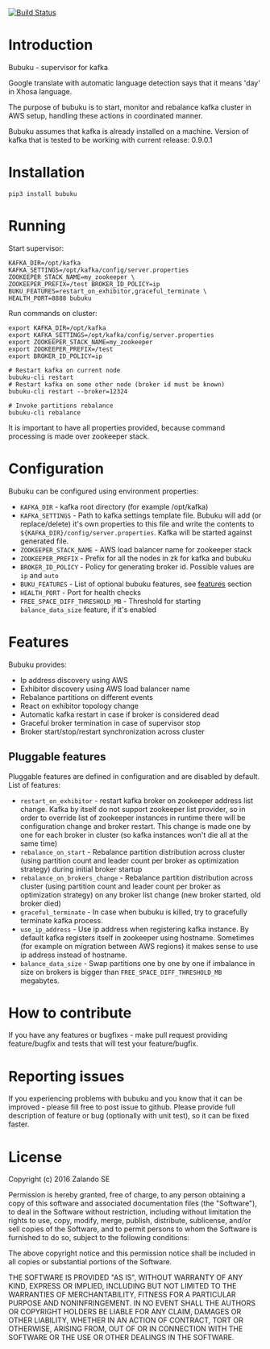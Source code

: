 [![Build Status](https://travis-ci.org/zalando-incubator/bubuku.svg)](https://travis-ci.org/zalando-incubator/bubuku)
# Introduction

Bubuku - supervisor for kafka


Google translate with automatic language detection says that it means 'day' in
Xhosa language.


The purpose of bubuku is to start, monitor and rebalance kafka cluster in AWS setup, handling these actions in 
coordinated manner.
 
Bubuku assumes that kafka is already installed on a machine. Version of kafka that is tested to be working
with current release: 0.9.0.1

# Installation
```
pip3 install bubuku
```

# Running
Start supervisor:
```
KAFKA_DIR=/opt/kafka KAFKA_SETTINGS=/opt/kafka/config/server.properties ZOOKEEPER_STACK_NAME=my_zookeeper \
ZOOKEEPER_PREFIX=/test BROKER_ID_POLICY=ip BUKU_FEATURES=restart_on_exhibitor,graceful_terminate \
HEALTH_PORT=8888 bubuku 
```
Run commands on cluster:
```
export KAFKA_DIR=/opt/kafka
export KAFKA_SETTINGS=/opt/kafka/config/server.properties 
export ZOOKEEPER_STACK_NAME=my_zookeeper 
export ZOOKEEPER_PREFIX=/test 
export BROKER_ID_POLICY=ip

# Restart kafka on current node
bubuku-cli restart
# Restart kafka on some other node (broker id must be known)
bubuku-cli restart --broker=12324

# Invoke partitions rebalance
bubuku-cli rebalance
```
It is important to have all properties provided, because command processing is made over zookeeper stack. 

# Configuration

Bubuku can be configured using environment properties:

 - `KAFKA_DIR` - kafka root directory (for example /opt/kafka) 
 - `KAFKA_SETTINGS` - Path to kafka settings template file. Bubuku will add (or replace/delete) it's own 
 properties to this file and write the contents to `${KAFKA_DIR}/config/server.properties`. Kafka will be started 
  against generated file.
 - `ZOOKEEPER_STACK_NAME` - AWS load balancer name for zookeeper stack
 - `ZOOKEEPER_PREFIX` - Prefix for all the nodes in zk for kafka and bubuku
 - `BROKER_ID_POLICY` - Policy for generating broker id. Possible values are `ip` and `auto`
 - `BUKU_FEATURES` - List of optional bubuku features, see [features](#features) section
 - `HEALTH_PORT` - Port for health checks
 - `FREE_SPACE_DIFF_THRESHOLD_MB` - Threshold for starting `balance_data_size` feature, if it's enabled
 
# Features #

Bubuku provides:
    
 - Ip address discovery using AWS
 - Exhibitor discovery using AWS load balancer name
 - Rebalance partitions on different events
 - React on exhibitor topology change
 - Automatic kafka restart in case if broker is considered dead
 - Graceful broker termination in case of supervisor stop
 - Broker start/stop/restart synchronization across cluster
 
## <a name="features"></a> Pluggable features
Pluggable features are defined in configuration and are disabled by default. List of features:
 
 - `restart_on_exhibitor` - restart kafka broker on zookeeper address list change. Kafka by itself do not support
 zookeeper list provider, so in order to override list of zookeeper instances in runtime there will be configuration
 change and broker restart. This change is made one by one for each broker in cluster (so kafka instances won't die
 all at the same time)
 - `rebalance_on_start` - Rebalance partition distribution across cluster (using partition count and leader count
 per broker as optimization strategy) during initial broker startup
 - `rebalance_on_brokers_change` - Rebalance partition distribution across cluster (using partition count and leader 
 count per broker as optimization strategy) on any broker list change (new broker started, old broker died)
 - `graceful_terminate` - In case when bubuku is killed, try to gracefully terminate kafka process.
 - `use_ip_address` - Use ip address when registering kafka instance. By default kafka registers itself in 
 zookeeper using hostname. Sometimes (for example on migration between AWS regions) it makes sense to use ip 
 address instead of hostname.
 - `balance_data_size` - Swap partitions one by one by one if imbalance in size on brokers is bigger than 
 `FREE_SPACE_DIFF_THRESHOLD_MB` megabytes.
 
# How to contribute

If you have any features or bugfixes - make pull request providing feature/bugfix and tests that will test your 
feature/bugfix.

# Reporting issues

If you experiencing problems with bubuku and you know that it can be improved - please fill free to post issue
to github. Please provide full description of feature or bug (optionally with unit test), so it can be fixed 
faster.

# License

Copyright (c) 2016 Zalando SE

Permission is hereby granted, free of charge, to any person obtaining a copy of this software and associated
documentation files (the "Software"), to deal in the Software without restriction, including without limitation the
rights to use, copy, modify, merge, publish, distribute, sublicense, and/or sell copies of the Software, and to permit
persons to whom the Software is furnished to do so, subject to the following conditions:

The above copyright notice and this permission notice shall be included in all copies or substantial portions of the
Software.

THE SOFTWARE IS PROVIDED "AS IS", WITHOUT WARRANTY OF ANY KIND, EXPRESS OR IMPLIED, INCLUDING BUT NOT LIMITED TO THE
WARRANTIES OF MERCHANTABILITY, FITNESS FOR A PARTICULAR PURPOSE AND NONINFRINGEMENT. IN NO EVENT SHALL THE AUTHORS OR
COPYRIGHT HOLDERS BE LIABLE FOR ANY CLAIM, DAMAGES OR OTHER LIABILITY, WHETHER IN AN ACTION OF CONTRACT, TORT OR
OTHERWISE, ARISING FROM, OUT OF OR IN CONNECTION WITH THE SOFTWARE OR THE USE OR OTHER DEALINGS IN THE SOFTWARE.
